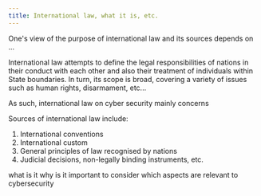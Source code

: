 ```yaml
---
title: International law, what it is, etc.
---
```

One's view of the purpose of international law and its sources depends on ...

International law attempts to define the legal responsibilities of nations in their conduct with each other and also their treatment of individuals within State boundaries. In turn, its scope is broad, covering a variety of issues such as human rights, disarmament, etc...

As such, international law on cyber security mainly concerns 




Sources of international law include:

1. International conventions
2. International custom
3. General principles of law recognised by nations
4. Judicial decisions, non-legally binding instruments, etc.

what is it 
why is it important to consider
which aspects are relevant to cybersecurity 